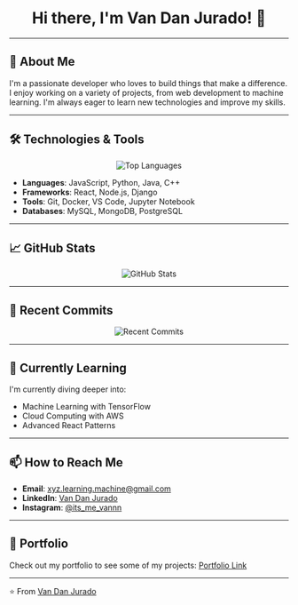 <h1 align="center">Hi there, I'm Van Dan Jurado! 👋</h1>

---

## 🚀 About Me
I'm a passionate developer who loves to build things that make a difference. I enjoy working on a variety of projects, from web development to machine learning. I'm always eager to learn new technologies and improve my skills.

---

## 🛠️ Technologies & Tools

<p align="center">
  <img src="https://github-readme-stats.vercel.app/api/top-langs/?username=DevVan1010&layout=compact&theme=radical" alt="Top Languages" />
</p>

- **Languages**: JavaScript, Python, Java, C++
- **Frameworks**: React, Node.js, Django
- **Tools**: Git, Docker, VS Code, Jupyter Notebook
- **Databases**: MySQL, MongoDB, PostgreSQL

---

## 📈 GitHub Stats

<p align="center">
  <img src="https://github-readme-stats.vercel.app/api?username=DevVan1010&show_icons=true&theme=radical" alt="GitHub Stats" />
</p>

---

## 📂 Recent Commits

<p align="center">
  <img src="https://github-readme-stats.vercel.app/api/pin/?username=DevVan1010&repo=DevVan1010&theme=radical" alt="Recent Commits" />
</p>

---

## 🌱 Currently Learning
I'm currently diving deeper into:
- Machine Learning with TensorFlow
- Cloud Computing with AWS
- Advanced React Patterns

---

## 📫 How to Reach Me
- **Email**: [xyz.learning.machine@gmail.com](mailto:xyz.learning.machine@gmail.com)
- **LinkedIn**: [Van Dan Jurado](https://www.linkedin.com/in/yourprofile/)
- **Instagram**: [@its_me_vannn](https://www.instagram.com/its_me_vannn/)

---

## 💼 Portfolio
Check out my portfolio to see some of my projects: [Portfolio Link](https://yourportfolio.com)

---

⭐️ From [Van Dan Jurado](https://github.com/DevVan1010)
